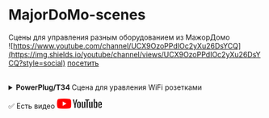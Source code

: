 # MajorDoMo-scenes
Сцены для управления разным оборудованием из МажорДомо
<br>
 ![https://www.youtube.com/channel/UCX9OzoPPdIOc2yXu26DsYCQ](https://img.shields.io/youtube/channel/views/UCX9OzoPPdIOc2yXu26DsYCQ?style=social) [посетить](https://www.youtube.com/user/svet740)
<br><br>

<details>
<summary><b>PowerPlug/T34 </b> Сцена для уравления WiFi розетками
<br>

✅ Есть видео [![ ](https://github.com/Svet98/MajorDoMo-R4S-teapot/blob/main/jpg/yt_logo_rgb_light.png?raw=true)](https://www.youtube.com/shorts/tZTlQFJJrP4)
</summary>
<br>

![image](https://github.com/Svet98/MajorDoMo-scenes/blob/main/doc/img/vlcsnap-2023-02-15-08h20m16s916.png?raw=true)
<br>
![image](https://github.com/Svet98/MajorDoMo-scenes/blob/main/doc/img/vlcsnap-2023-02-15-08h19m24s419.png?raw=true)  
<br>
</details>

